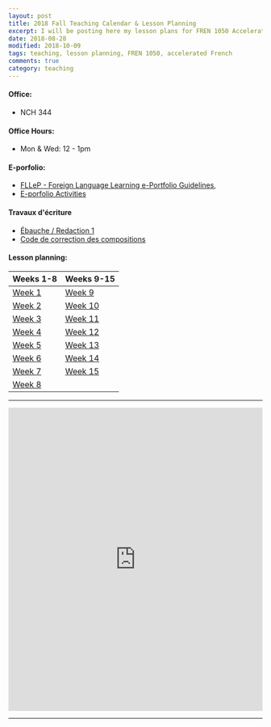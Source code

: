 ```yaml
---
layout: post
title: 2018 Fall Teaching Calendar & Lesson Planning
excerpt: I will be posting here my lesson plans for FREN 1050 Accelerated French, every week.     
date: 2018-08-28 
modified: 2018-10-09 
tags: teaching, lesson planning, FREN 1050, accelerated French 
comments: true
category: teaching
---
```


#### Office: 

- NCH 344   

#### Office Hours: 

- Mon & Wed: 12 - 1pm  

#### E-porfolio: 

- [FLLeP - Foreign Language Learning e-Portfolio Guidelines](http://simp.ly/publish/LhgQmV), 
- [E-porfolio Activities](http://simp.ly/publish/LtZD0m)

#### Travaux d'écriture 
- [Ébauche / Redaction 1](https://app.simplenote.com/publish/nvwBpC) 
- [Code de correction des compositions](https://app.simplenote.com/publish/95gYWN)  

#### Lesson planning: 

| Weeks 1-8 	                                        | Weeks 9-15	   |
|:------------------------------------------------------|:-----------------|
| [Week 1](https://app.simplenote.com/publish/ZGHPVp)   | [Week 9](https://app.simplenote.com/publish/K9GWcM) |
| [Week 2](https://app.simplenote.com/publish/CTLRzX)   | [Week 10](https://app.simplenote.com/publish/C2pWwW)|
| [Week 3](https://app.simplenote.com/publish/MyxJt8)   | [Week 11](https://app.simplenote.com/publish/WJ5FKh)|
| [Week 4](https://app.simplenote.com/publish/nWV6q8)   | [Week 12]()|
| [Week 5](https://app.simplenote.com/publish/m8lNwq)   | [Week 13]()|
| [Week 6](https://app.simplenote.com/publish/9ktzXq)   | [Week 14]()|
| [Week 7](https://app.simplenote.com/publish/5XfkBN)  	| [Week 15]()|
| [Week 8](https://app.simplenote.com/publish/ScLlY2)   |            | 

---

<iframe src="https://calendar.google.com/calendar/embed?showTitle=0&amp;showDate=0&amp;showPrint=0&amp;showTabs=0&amp;showCalendars=0&amp;showTz=0&amp;height=600&amp;wkst=1&amp;bgcolor=%23FFFFFF&amp;src=virginia.edu_nf5j6ocml9bijdeg9aluej4710%40group.calendar.google.com&amp;color=%23B1365F&amp;ctz=America%2FNew_York" style="border-width:0" width="100%" height="600" frameborder="0" scrolling="no"></iframe>

---
